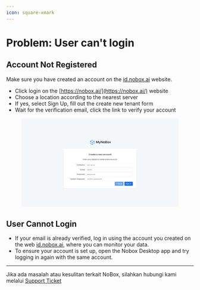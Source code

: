```yaml
---
icon: square-xmark
---
```


# Problem: User can't login

## **Account Not Registered**

Make sure you have created an account on the [id.nobox.ai](https://nobox.ai/) website.

* Click login on the [https://nobox.ai/](https://nobox.ai/) website
* Choose a location according to the nearest server
* If yes, select Sign Up, fill out the create new tenant form
* Wait for the verification email, click the link to verify your account

<figure><img src="../.gitbook/assets/New Akun Web.png" alt=""><figcaption></figcaption></figure>

## **User Cannot Login**

* If your email is already verified, log in using the account you created on the web [id.nobox.ai](https://nobox.ai/), where you can monitor your data.
* To ensure your account is set up, open the Nobox Desktop app and try logging in again with the same account.

***

Jika ada masalah atau kesulitan terkait NoBox, silahkan hubungi kami melalui [Support Ticket](https://crm.nobox.ai/clients/tickets)
